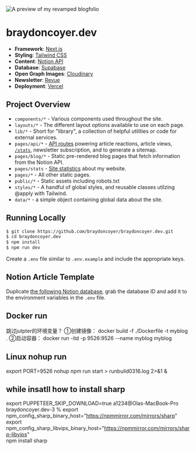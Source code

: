 ![A preview of my revamped blogfolio](https://res.cloudinary.com/braydoncoyer/image/upload/v1639000556/new_blogfolio_igoj09.png)

# braydoncoyer.dev

- **Framework**: [Next.js](https://nextjs.org/)
- **Styling**: [Tailwind CSS](https://tailwindcss.com/)
- **Content**: [Notion API](https://developers.notion.com)
- **Database**: [Supabase](https://supabase.com)
- **Open Graph Images**: [Cloudinary](https://cloudinary.com)
- **Newsletter**: [Revue](https://www.getrevue.co)
- **Deployment**: [Vercel](https://vercel.com)

## Project Overview

- `components/*` - Various components used throughout the site.
- `layouts/*` - The different layout options available to use on each page.
- `lib/*` - Short for "library", a collection of helpful utilities or code for external services.
- `pages/api/*` - [API routes](https://nextjs.org/docs/api-routes/introduction) powering article reactions, article views, [`/stats`](https://braydoncoyer.dev/stats), newsletter subscription, and to generate a sitemap.
- `pages/blog/*` - Static pre-rendered blog pages that fetch information from the Notion API.
- `pages/stats` - [Site statistics](https://braydoncoyer.dev/stats) about my website.
- `pages/*` - All other static pages.
- `public/*` - Static assets including robots.txt
- `styles/*` - A handful of global styles, and reusable classes utilzing @apply with Tailwind.
- `data/*` - a simple object containing global data about the site.

## Running Locally

```bash
$ git clone https://github.com/braydoncoyer/braydoncoyer.dev.git
$ cd braydoncoyer.dev
$ npm install
$ npm run dev
```

Create a `.env` file similar to `.env.example` and include the appropriate keys.

## Notion Article Template

Duplicate [the following Notion database](https://www.notion.so/0d3e00c6bbe54231897b9fcbc7747f78?v=4d7f0006d9a144b5bd8b9251f2ec39cd), grab the database ID and add it to the environment variables in the `.env` file.

## Docker run

跳过jutpter的环境变量？
①创建镜像：
docker build -f ./Dockerfile -t myblog .
②启动容器：
docker run -itd -p 9526:9526 --name myblog myblog

## Linux nohup run
export PORT=9526
nohup npm run start > runbuild0316.log 2>&1 &
## while insatll how to install  sharp
export PUPPETEER_SKIP_DOWNLOAD=true
a1234@Olas-MacBook-Pro braydoncoyer.dev-3 % export npm_config_sharp_binary_host="https://npmmirror.com/mirrors/sharp" \
  export npm_config_sharp_libvips_binary_host="https://npmmirror.com/mirrors/sharp-libvips" \
  npm install sharp